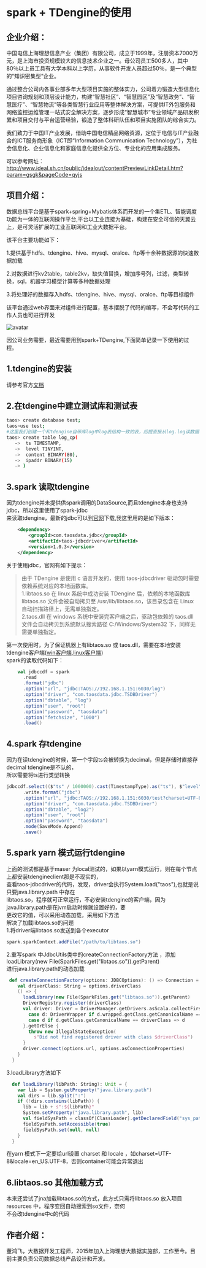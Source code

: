 # spark + TDengine的使用  



## 企业介绍：

中国电信上海理想信息产业（集团）有限公司，成立于1999年，注册资本7000万元，是上海市投资规模较大的信息技术企业之一。母公司员工500多人，其中80％以上员工具有大学本科以上学历，从事软件开发人员超过50％，是一个典型的“知识密集型”企业。

通过整合公司内各事业部多年大型项目实施的整体实力，公司着力锻造大型信息化项目咨询规划和顶层设计能力，构建“智慧社区”、“智慧园区”及“智慧政务”、“智慧医疗”、“智慧物流”等各类智慧行业应用等整体解决方案，可提供IT外包服务和网络监控运维管理一站式安全解决方案，逐步形成“智慧城市”专业领域产品研发积累和项目交付与平台运营经验，锻造了整体科研队伍和项目实施团队的综合实力。

我们致力于中国IT产业发展，借助中国电信精品网络资源，定位于电信与IT产业融合的ICT服务商形象（ICT即“Information Communication Technology”），为社会信息化、企业信息化和家庭信息化提供全方位、专业化的应用集成服务。

可以参考网址：http://www.ideal.sh.cn/public/idealout/contentPreviewLinkDetail.htm?param=gsgk&pageCode=qyjs



## 项目介绍：

数据总线平台是基于spark+spring+Mybatis体系而开发的一个集ETL、智能调度功能为一体的互联网操作平台,平台以工业连接为基础，构建在安全可信的天翼云上，是可灵活扩展的工业互联网和工业大数据平台。  

该平台主要功能如下：  

1.提供基于hdfs、tdengine、hive、mysql、oralce、ftp等十余种数据源的快速数据加载  

2.对数据进行kv2table，table2kv，缺失值替换，增加序号列，过滤，类型转换，sql，机器学习模型计算等多种数据处理  

3.将处理好的数据存入hdfs、tdengine、hive、mysql、oralce、ftp等目标组件   

该平台通过web界面来对组件进行配置，基本摆脱了代码的编写，不会写代码的工作人员也可进行开发

![avatar](http://baidu.com/pic/doge.png)



因公司业务需要，最近需要用到spark+TDengine,下面简单记录一下使用的过程。  

## 1.tdengine的安装  
请参考官方[文档](https://www.taosdata.com/cn/documentation/)  
## 2.在tdengine中建立测试库和测试表  
```bash
taos> create database test;
taos>use test;
#这里我们创建一个和tdengine自带库log中log表结构一致的表，后提直接从log.log读数据存储到test.log_cp
taos> create table log_cp(
   ->  ts TIMESTAMP,
   ->  level TINYINT,
   ->  content BINARY(80),
   ->  ipaddr BINARY(15)
   -> )
```
## 3.spark 读取tdengine  
因为tdengine并未提供供spark调用的DataSource,而且tdengine本身也支持jdbc，所以这里使用了spark-jdbc  
来读取tdengine，最新的jdbc可以到[官网](https://www.taosdata.com/cn/documentation/connector/#Java-Connector)下载,我这里用的是如下版本：  
```xml
    <dependency>
        <groupId>com.taosdata.jdbc</groupId>
        <artifactId>taos-jdbcdriver</artifactId>
        <version>1.0.3</version>
    </dependency>
```
关于使用jdbc，官网有如下提示：  
>由于 TDengine 是使用 c 语言开发的，使用 taos-jdbcdriver 驱动包时需要依赖系统对应的本地函数库。    
 1.libtaos.so 在 linux 系统中成功安装 TDengine 后，依赖的本地函数库 libtaos.so 文件会被自动拷贝至 /usr/lib/libtaos.so，该目录包含在 Linux 自动扫描路径上，无需单独指定。  
 2.taos.dll 在 windows 系统中安装完客户端之后，驱动包依赖的 taos.dll 文件会自动拷贝到系统默认搜索路径 C:/Windows/System32 下，同样无需要单独指定。  

第一次使用时，为了保证机器上有libtaos.so 或 taos.dll，需要在本地安装tdengine客户端([win客户端](https://www.taosdata.com/cn/documentation/connector/#Windows%E5%AE%A2%E6%88%B7%E7%AB%AF%E5%8F%8A%E7%A8%8B%E5%BA%8F%E6%8E%A5%E5%8F%A3),[linux客户端](https://www.taosdata.com/cn/getting-started/#%E5%BF%AB%E9%80%9F%E4%B8%8A%E6%89%8B))  
spark的读取代码如下：  
```scala
    val jdbccdf = spark
      .read
      .format("jdbc")
      .option("url", "jdbc:TAOS://192.168.1.151:6030/log")
      .option("driver", "com.taosdata.jdbc.TSDBDriver")
      .option("dbtable", "log")
      .option("user", "root")
      .option("password", "taosdata")
      .option("fetchsize", "1000")
      .load()
```

## 4.spark 存tdengine  
因为在读tdengine的时候，第一个字段ts会被转换为decimal，但是存储时直接存decimal tdengine是不认的，  
所以需要将ts进行类型转换  
```scala
jdbccdf.select(($"ts" / 1000000).cast(TimestampType).as("ts"), $"level", $"content", $"ipaddr")
      .write.format("jdbc")
      .option("url", "jdbc:TAOS://192.168.1.151:6030/test?charset=UTF-8&locale=en_US.UTF-8")
      .option("driver", "com.taosdata.jdbc.TSDBDriver")
      .option("dbtable", "log2")
      .option("user", "root")
      .option("password", "taosdata")
      .mode(SaveMode.Append)
      .save()
```
## 5.spark yarn 模式运行tdengine
上面的测试都是基于maser 为local测试的，如果以yarn模式运行，则在每个节点上都安装tdengineclient那是不现实的，  
查看taos-jdbcdriver的代码，发现，driver会执行System.load("taos"),也就是说只要java.library.path 中存在  
libtaos.so，程序就可正常运行，不必安装tdengine的客户端，因为java.library.path是在jvm启动时候就设置好的，要  
更改它的值，可以采用动态加载，采用如下方法  
解决了加载libtaos.so的问题  
1.将driver端libtaos.so发送到各个executor  
```scala
spark.sparkContext.addFile("/path/to/libtaos.so")  
```
2.重写spark 中JdbcUtils类中的createConnectionFactory方法 ，添加loadLibrary(new File(SparkFiles.get("libtaos.so")).getParent)  
进行java.library.path的动态加载    
```scala
 def createConnectionFactory(options: JDBCOptions): () => Connection = {
    val driverClass: String = options.driverClass
    () => {
      loadLibrary(new File(SparkFiles.get("libtaos.so")).getParent)
      DriverRegistry.register(driverClass)
      val driver: Driver = DriverManager.getDrivers.asScala.collectFirst {
        case d: DriverWrapper if d.wrapped.getClass.getCanonicalName == driverClass => d
        case d if d.getClass.getCanonicalName == driverClass => d
      }.getOrElse {
        throw new IllegalStateException(
          s"Did not find registered driver with class $driverClass")
      }
      driver.connect(options.url, options.asConnectionProperties)
    }
  }

```

3.loadLibrary方法如下  
```scala
  def loadLibrary(libPath: String): Unit = {
    var lib = System.getProperty("java.library.path")
    val dirs = lib.split(":")
    if (!dirs.contains(libPath)) {
      lib = lib + s":${libPath}"
      System.setProperty("java.library.path", lib)
      val fieldSysPath = classOf[ClassLoader].getDeclaredField("sys_paths")
      fieldSysPath.setAccessible(true)
      fieldSysPath.set(null, null)
    }
  }
```
在yarn 模式下一定要给url设置 charset 和 locale ，如charset=UTF-8&locale=en_US.UTF-8，否则container可能会异常退出  

## 6.libtaos.so 其他加载方式  
本来还尝试了jna加载libtaos.so的方式，此方式只需将libtaos.so 放入项目resources 中，程序变回自动搜索到so文件，奈何  
不会改tdengine中c的代码  



## 作者介绍：

董鸿飞，大数据开发工程师，2015年加入上海理想大数据实施部，工作至今。目前主要负责公司数据总线产品设计和开发。